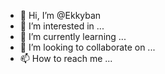 - 👋 Hi, I’m @Ekkyban
- 👀 I’m interested in ...
- 🌱 I’m currently learning ...
- 💞️ I’m looking to collaborate on ...
- 📫 How to reach me ...

<!---
Ekkyban/Ekkyban is a ✨ special ✨ repository because its `README.md` (this file) appears on your GitHub profile.
You can click the Preview link to take a look at your changes.
--->
